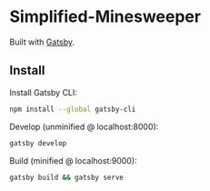 # Simplified-Minesweeper
 
Built with [Gatsby](https://www.gatsbyjs.org/).

## Install

Install Gatsby CLI:
```sh
npm install --global gatsby-cli
```

Develop (unminified @ localhost:8000):
```sh
gatsby develop
```

Build (minified @ localhost:9000):
```sh
gatsby build && gatsby serve
```